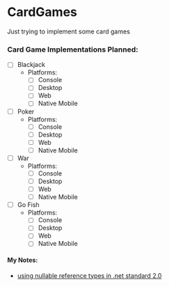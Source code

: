 ﻿# CardGames

Just trying to implement some card games

### Card Game Implementations Planned:
- [ ] Blackjack
  - Platforms: 
    - [ ] Console
    - [ ] Desktop
    - [ ] Web
    - [ ] Native Mobile
- [ ] Poker
  - Platforms: 
    - [ ] Console
    - [ ] Desktop
    - [ ] Web
    - [ ] Native Mobile
- [ ] War
  - Platforms: 
    - [ ] Console
    - [ ] Desktop
    - [ ] Web
    - [ ] Native Mobile
- [ ] Go Fish
  - Platforms: 
    - [ ] Console
    - [ ] Desktop
    - [ ] Web
    - [ ] Native Mobile

#### My Notes:
- [using nullable reference types in .net standard 2.0](https://www.meziantou.net/how-to-use-nullable-reference-types-in-dotnet-standard-2-0-and-dotnet-.htm)
